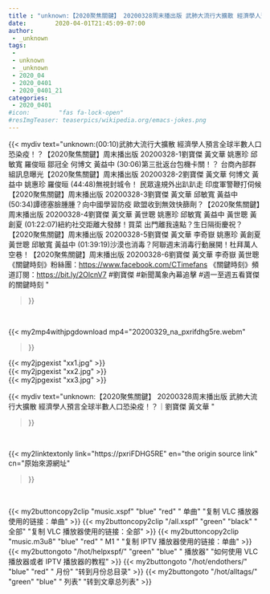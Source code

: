 ```yaml
---
title : "unknown:【2020聚焦關鍵】 20200328周末播出版 武肺大流行大擴散 經濟學人預言全球半數人口恐染疫！？｜劉寶傑 黃文華 "
date:        2020-04-01T21:45:09-07:00
author:
 - _unknown
tags:
 - 
 - unknown
 - _unknown
 - 2020_04
 - 2020_0401
 - 2020_0401_21
categories:
 - 2020_0401
#icon:        "fas fa-lock-open"
#resImgTeaser: teaserpics/wikipedia.org/emacs-jokes.png
---
```







{{< mydiv text="unknown:(00:10)武肺大流行大擴散 經濟學人預言全球半數人口恐染疫！？【2020聚焦關鍵】周末播出版 20200328-1劉寶傑 黃文華 姚惠珍 邱敏寬 羅俊晅 鄒冠全 何博文 黃益中  (30:06)第三批返台包機卡關！？ 台商內部群組訊息曝光【2020聚焦關鍵】周末播出版 20200328-2劉寶傑 黃文華 何博文 黃益中 姚惠珍 羅俊晅  (44:48)無視封城令！ 民眾違規外出趴趴走 印度軍警鞭打伺候【2020聚焦關鍵】周末播出版 20200328-3劉寶傑 黃文華 邱敏寬 黃益中  (50:34)譚德塞臉腫腫？向中國學習防疫 歐盟收到無效快篩劑？【2020聚焦關鍵】周末播出版 20200328-4劉寶傑 黃文華 黃世聰 姚惠珍 邱敏寬 黃益中 黃世聰 黃創夏  (01:22:07)紐約社交距離大發酵！買菜 出門離我遠點？生日隔街慶祝？【2020聚焦關鍵】周末播出版 20200328-5劉寶傑 黃文華 李奇嶽 姚惠珍 黃創夏 黃世聰 邱敏寬 黃益中  (01:39:19)沙漠也消毒？阿聯週末消毒行動展開！杜拜萬人空巷！【2020聚焦關鍵】周末播出版 20200328-6劉寶傑 黃文華 李奇嶽 黃世聰  《關鍵時刻》粉絲團：https://www.facebook.com/CTimefans 《關鍵時刻》頻道訂閱：https://bit.ly/2OlcnV7  #劉寶傑 #新聞萬象內幕追擊 #週一至週五看寶傑的關鍵時刻 "
>}}
<br>


{{< my2mp4withjpgdownload mp4="20200329_na_pxrifdhg5re.webm"
>}}

{{< my2jpgexist "xx1.jpg" >}}<br>
{{< my2jpgexist "xx2.jpg" >}}<br>
{{< my2jpgexist "xx3.jpg" >}}<br>



{{< mydiv text="unknown:【2020聚焦關鍵】 20200328周末播出版 武肺大流行大擴散 經濟學人預言全球半數人口恐染疫！？｜劉寶傑 黃文華 "
>}}
<br>

{{< my2linktextonly link="https://pxriFDHG5RE"
en="the origin source link" cn="原始來源網址"
>}}


<br>


{{< my2buttoncopy2clip "music.xspf"        "blue"   "red"    " 单曲"  "复制 VLC 播放器使用的链接：单曲" >}} {{< my2buttoncopy2clip "/all.xspf"         "green"  "black"  " 全部"  "复制 VLC 播放器使用的链接：全部" >}} {{< my2buttoncopy2clip "music.m3u8"        "blue"   "red"    " M1 "    "复制 IPTV 播放器使用的链接：单曲" >}} {{< my2buttongoto      "/hot/helpxspf/"    "green"  "blue"   " 播放器" "如何使用 VLC 播放器或者 IPTV 播放器的教程" >}} {{< my2buttongoto      "/hot/endothers/"   "blue"   "red"    " 月份"   "转到月份总目录" >}} {{< my2buttongoto      "/hot/alltags/"     "green"  "blue"   " 列表"   "转到文章总列表" >}} 
